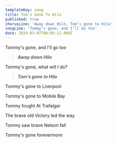 ```yaml
---
templateKey: song
title: Tom's Gone To Hilo
published: true
chorusLine: 'Away down Hilo, Tom’s gone to Hilo'
songLine: 'Tommy’s gone, and I’ll Go too'
date: 2019-03-07T08:05:12.000Z
---
```

Tommy\'s gone, and I'll go too

> ***Away down Hilo***

Tommy\'s gone, what will I do?

> ***Tom\'s gone to Hilo***

Tommy\'s gone to Liverpool

Tommy\'s gone to Mobile Bay

Tommy fought At Trafalgar

The brave old Victory led the way

Tommy saw brave Nelson fall

Tommy\'s gone forevermore
